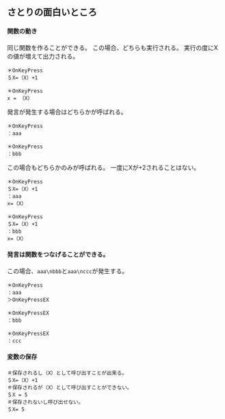 










## さとりの面白いところ
#### 関数の動き
同じ関数を作ることができる。
この場合、どちらも実行される。
実行の度にXの値が増えて出力される。
```
＊OnKeyPress
＄X=（X）+1

＊OnKeyPress	
x = （X）
```

発言が発生する場合はどちらかが呼ばれる。
```
＊OnKeyPress
：aaa

＊OnKeyPress	
：bbb
```
この場合もどちらかのみが呼ばれる。
一度にXが+2されることはない。
```
＊OnKeyPress
＄X=（X）+1
：aaa
x=（X）

＊OnKeyPress	
＄X=（X）+1
：bbb
x=（X）
```


#### 発言は関数をつなげることができる。
この場合、`aaa\nbbb`と`aaa\nccc`が発生する。
```
＊OnKeyPress
：aaa
＞OnKeyPressEX

＊OnKeyPressEX
：bbb

＊OnKeyPressEX
：ccc
```


#### 変数の保存
```
＃保存されるし（X）として呼び出すことが出来る。
＄X=（X）+1
＃保存されるが（X）として呼び出すことができない。
＄X = 5
＃保存されないし呼び出せない。
＄X= 5
```

















